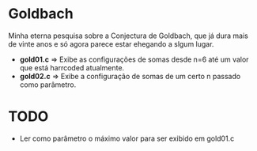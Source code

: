 # Goldbach

Minha eterna pesquisa sobre a Conjectura de Goldbach, que já dura mais de vinte anos e só agora parece estar ehegando a slgum lugar.

- **gold01.c** => Exibe as configurações de somas desde n=6 até um valor que está harrcoded atualmente.
- **gold02.c** => Exibe a configuração de somas de um certo n passado como parâmetro.


# TODO

- Ler como parâmetro o máximo valor para ser exibido em gold01.c
